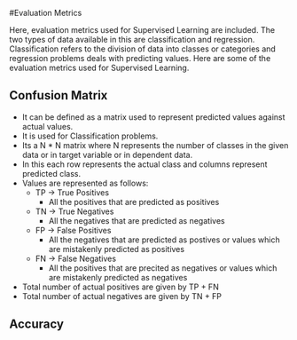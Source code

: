 #Evaluation Metrics

Here, evaluation metrics used for Supervised Learning are included. The two types of data available in this are classification and regression. 
Classification refers to the division of data into classes or categories and regression problems deals with predicting values. 
Here are some of the evaluation metrics used for Supervised Learning.


## Confusion Matrix
* It can be defined as a matrix used to represent predicted values against actual values.
* It is used for Classification problems.
* Its a N * N matrix where N represents the number of classes in the given data or in target variable or in dependent data. 
* In this each row represents the actual class and columns represent predicted class.
* Values are represented as follows:
    *   TP -> True Positives
        * All the positives that are predicted as positives
    *   TN -> True Negatives
        * All the negatives that are predicted as negatives
    *   FP -> False Positives
        * All the negatives that are predicted as postives or values which are mistakenly predicted as positives
    *   FN -> False Negatives
        * All the positives that are precited as negatives or values which are mistakenly predicted as negatives
* Total number of actual positives are given by TP + FN
* Total number of actual negatives are given by TN + FP


## Accuracy

       

